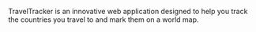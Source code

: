 TravelTracker is an innovative web application designed to help you track the countries you travel to and mark them on a world map.
